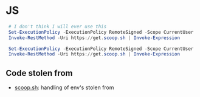 # JS

```powershell
 # I don't think I will ever use this
 Set-ExecutionPolicy -ExecutionPolicy RemoteSigned -Scope CurrentUser
 Invoke-RestMethod -Uri https://get.scoop.sh | Invoke-Expression
```

```powershell
 Set-ExecutionPolicy -ExecutionPolicy RemoteSigned -Scope CurrentUser
 Invoke-RestMethod -Uri https://get.scoop.sh | Invoke-Expression
```

## Code stolen from

- [scoop.sh](https://github.com/ScoopInstaller/Scoop): handling of env's stolen from
